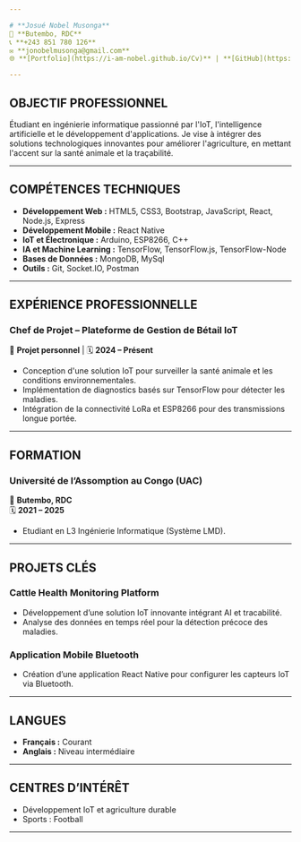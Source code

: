 ```yaml
---

# **Josué Nobel Musonga**  
📍 **Butembo, RDC**  
📞 **+243 851 780 126**  
✉️ **jonobelmusonga@gmail.com**  
🌐 **[Portfolio](https://i-am-nobel.github.io/Cv)** | **[GitHub](https://github.com/I-Am-Nobel)**  

---
```


## **OBJECTIF PROFESSIONNEL**  
Étudiant en ingénierie informatique passionné par l'IoT, l'intelligence artificielle et le développement d'applications. Je vise à intégrer des solutions technologiques innovantes pour améliorer l'agriculture, en mettant l'accent sur la santé animale et la traçabilité.

---

## **COMPÉTENCES TECHNIQUES**  
- **Développement Web :** HTML5, CSS3, Bootstrap, JavaScript, React, Node.js, Express  
- **Développement Mobile :** React Native  
- **IoT et Électronique :** Arduino, ESP8266, C++  
- **IA et Machine Learning :** TensorFlow, TensorFlow.js, TensorFlow-Node  
- **Bases de Données :** MongoDB, MySql 
- **Outils :** Git, Socket.IO, Postman  

---

## **EXPÉRIENCE PROFESSIONNELLE**   

### **Chef de Projet – Plateforme de Gestion de Bétail IoT**  
📍 **Projet personnel** | 🗓️ **2024 – Présent**  
- Conception d'une solution IoT pour surveiller la santé animale et les conditions environnementales.  
- Implémentation de diagnostics basés sur TensorFlow pour détecter les maladies.  
- Intégration de la connectivité LoRa et ESP8266 pour des transmissions longue portée.  

---

## **FORMATION**  
### **Université de l’Assomption au Congo (UAC)**  
📍 **Butembo, RDC**  
🗓️ **2021 – 2025**  
- Etudiant en L3 Ingénierie Informatique (Système LMD).

---

## **PROJETS CLÉS**  
### **Cattle Health Monitoring Platform**  
- Développement d’une solution IoT innovante intégrant AI et tracabilité.  
- Analyse des données en temps réel pour la détection précoce des maladies.  

### **Application Mobile Bluetooth**  
- Création d’une application React Native pour configurer les capteurs IoT via Bluetooth.  

---

## **LANGUES**  
- **Français :** Courant  
- **Anglais :** Niveau intermédiaire  

---

## **CENTRES D’INTÉRÊT**  
- Développement IoT et agriculture durable  
- Sports : Football  

---

<!---
I-Am-Nobel/I-Am-Nobel is a ✨ special ✨ repository because its `README.md` (this file) appears on your GitHub profile.
You can click the Preview link to take a look at your changes.
--->
